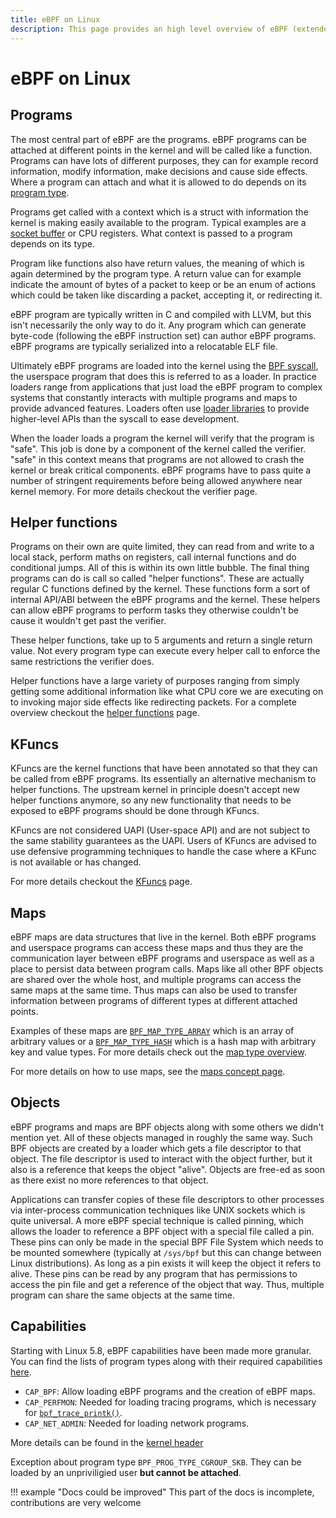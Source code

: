 ```yaml
---
title: eBPF on Linux
description: This page provides an high level overview of eBPF (extended Berkeley Packet Filter) technology within the Linux kernel. It covers essential components like programs, helper functions, maps, and objects.
---
```

# eBPF on Linux

<!-- TODO(dylandreimerink): linux is the first platform but not the only one -->

## Programs

The most central part of eBPF are the programs. eBPF programs can be attached at different points in the kernel and will be called like a function. Programs can have lots of different purposes, they can for example record information, modify information, make decisions and cause side effects. Where a program can attach and what it is allowed to do depends on its [program type](./program-type/index.md).

Programs get called with a context which is a struct with information the kernel is making easily available to the program. Typical examples are a [socket buffer](./program-context/__sk_buff.md) or CPU registers. What context is passed to a program depends on its type.

Program like functions also have return values, the meaning of which is again determined by the program type. A return value can for example indicate the amount of bytes of a packet to keep or be an enum of actions which could be taken like discarding a packet, accepting it, or redirecting it.

eBPF program are typically written in C and compiled with LLVM, but this isn't necessarily the only way to do it. Any program which can generate byte-code (following the eBPF instruction set) can author eBPF programs. eBPF programs are typically serialized into a relocatable ELF file.

Ultimately eBPF programs are loaded into the kernel using the [BPF syscall](./syscall/index.md), the userspace program that does this is referred to as a loader. In practice loaders range from applications that just load the eBPF program to complex systems that constantly interacts with multiple programs and maps to provide advanced features. Loaders often use [loader libraries](./../ebpf-library/index.md) to provide higher-level APIs than the syscall to ease development.

When the loader loads a program the kernel will verify that the program is "safe". This job is done by a component of the kernel called the verifier. "safe" in this context means that programs are not allowed to crash the kernel or break critical components. eBPF programs have to pass quite a number of stringent requirements before being allowed anywhere near kernel memory. For more details checkout the verifier page.

## Helper functions

Programs on their own are quite limited, they can read from and write to a local stack, perform maths on registers, call internal functions and do conditional jumps. All of this is within its own little bubble. The final thing programs can do is call so called "helper functions". These are actually regular C functions defined by the kernel. These functions form a sort of internal API/ABI between the eBPF programs and the kernel. These helpers can allow eBPF programs to perform tasks they otherwise couldn't be cause it wouldn't get past the verifier.

These helper functions, take up to 5 arguments and return a single return value. Not every program type can execute every helper call to enforce the same restrictions the verifier does.

Helper functions have a large variety of purposes ranging from simply getting some additional information like what CPU core we are executing on to invoking major side effects like redirecting packets. For a complete overview checkout the [helper functions](./helper-function/index.md) page.

## KFuncs

KFuncs are the kernel functions that have been annotated so that they can be called from eBPF programs. Its essentially an alternative mechanism to helper functions. The upstream kernel in principle doesn't accept new helper functions anymore, so any new functionality that needs to be exposed to eBPF programs should be done through KFuncs.

KFuncs are not considered UAPI (User-space API) and are not subject to the same stability guarantees as the UAPI. Users of KFuncs are advised to use defensive programming techniques to handle the case where a KFunc is not available or has changed.

For more details checkout the [KFuncs](../linux/concepts/kfuncs.md) page.

## Maps

eBPF maps are data structures that live in the kernel. Both eBPF programs and userspace programs can access these maps and thus they are the communication layer between eBPF programs and userspace as well as a place to persist data between program calls. Maps like all other BPF objects are shared over the whole host, and multiple programs can access the same maps at the same time. Thus maps can also be used to transfer information between programs of different types at different attached points.

Examples of these maps are [`BPF_MAP_TYPE_ARRAY`](./map-type/BPF_MAP_TYPE_ARRAY.md) which is an array of arbitrary values or a [`BPF_MAP_TYPE_HASH`](./map-type/BPF_MAP_TYPE_HASH.md) which is a hash map with arbitrary key and value types. For more details check out the [map type overview](./map-type/index.md).

For more details on how to use maps, see the [maps concept page](./concepts/maps.md).

## Objects

eBPF programs and maps are BPF objects along with some others we didn't mention yet. All of these objects managed in roughly the same way. Such BPF objects are created by a loader which gets a file descriptor to that object. The file descriptor is used to interact with the object further, but it also is a reference that keeps the object "alive". Objects are free-ed as soon as there exist no more references to that object.

Applications can transfer copies of these file descriptors to other processes via inter-process communication techniques like UNIX sockets which is quite universal. A more eBPF special technique is called pinning, which allows the loader to reference a BPF object with a special file called a pin. These pins can only be made in the special BPF File System which needs to be mounted somewhere (typically at `/sys/bpf` but this can change between Linux distributions). As long as a pin exists it will keep the object it refers to alive. These pins can be read by any program that has permissions to access the pin file and get a reference of the object that way. Thus, multiple program can share the same objects at the same time.

## Capabilities

Starting with Linux 5.8, eBPF capabilities have been made more granular. You can find the lists of program types along with their required capabilities [here](https://git.kernel.org/pub/scm/linux/kernel/git/bpf/bpf-next.git/tree/kernel/bpf/syscall.c#n2644).

* `CAP_BPF`: Allow loading eBPF programs and the creation of eBPF maps.
* `CAP_PERFMON`: Needed for loading tracing programs, which is necessary for [`bpf_trace_printk()`](https://ebpf-docs.dylanreimerink.nl/linux/helper-function/bpf_trace_printk/).
* `CAP_NET_ADMIN`: Needed for loading network programs.

More details can be found in the [kernel header](https://git.kernel.org/pub/scm/linux/kernel/git/bpf/bpf-next.git/tree/include/uapi/linux/capability.h#n382)

Exception about program type `BPF_PROG_TYPE_CGROUP_SKB`. They can be loaded by an unpriviligied user **but cannot be attached**.

!!! example "Docs could be improved"
    This part of the docs is incomplete, contributions are very welcome
